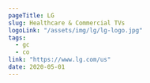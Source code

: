 ```yaml
---
pageTitle: LG
slug: Healthcare & Commercial TVs
logoLink: "/assets/img/lg/lg-logo.jpg"
tags:
  - gc
  - co
link: "https://www.lg.com/us"
date: 2020-05-01
---
```

